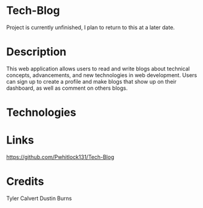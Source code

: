 # Tech-Blog
Project is currently unfinished, I plan to return to this at a later date.
# Description 
This web application allows users to read and write blogs about technical concepts, advancements, and new technologies in web development. Users can sign up to create a profile and make blogs that show up on their dashboard, as well as comment on others blogs. 

# Technologies

# Links
https://github.com/Pwhitlock131/Tech-Blog



# Credits
Tyler Calvert 
Dustin Burns
